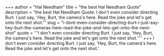 +++
author = "Hal Needham"
title = "the best Hal Needham Quote"
description = "the best Hal Needham Quote: I don't even consider directing Burt. I just say, 'Hey, Burt, the camera's here. Read the joke and let's get onto the next shot.'"
slug = "i-dont-even-consider-directing-burt-i-just-say-hey-burt-the-cameras-here-read-the-joke-and-lets-get-onto-the-next-shot"
quote = '''I don't even consider directing Burt. I just say, 'Hey, Burt, the camera's here. Read the joke and let's get onto the next shot.''''
+++
I don't even consider directing Burt. I just say, 'Hey, Burt, the camera's here. Read the joke and let's get onto the next shot.'
